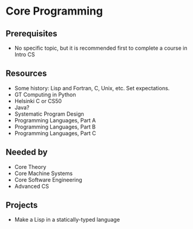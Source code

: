 # Core Programming

## Prerequisites
- No specific topic, but it is recommended first to complete a course in Intro CS

## Resources
- Some history: Lisp and Fortran, C, Unix, etc. Set expectations.
- GT Computing in Python
- Helsinki C or CS50
- Java?
- Systematic Program Design
- Programming Languages, Part A
- Programming Languages, Part B
- Programming Languages, Part C

## Needed by
- Core Theory
- Core Machine Systems
- Core Software Engineering
- Advanced CS

## Projects
- Make a Lisp in a statically-typed language